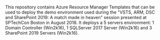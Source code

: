 This repository contains Azure Resource Manager Templates that can be used to deploy the demo environment used during the "VSTS, ARM, DSC and SharePoint 2019: A match made in heaven" session presented at SPTechCon Boston in August 2018. It deploys a 5 servers environment: 1 Domain Controller (Win2k16), 1 SQLServer 2017 Server (Win2k16) and 3 SharePoint 2019 Servers (Win2k16).
